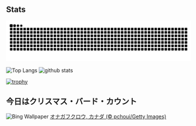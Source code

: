 ## Stats
<picture>
  <source media="(prefers-color-scheme: dark)" srcset="https://raw.githubusercontent.com/ba230t/ba230t/output/github-contribution-grid-snake-dark.svg">
  <source media="(prefers-color-scheme: light)" srcset="https://raw.githubusercontent.com/ba230t/ba230t/output/github-contribution-grid-snake.svg">
  <img alt="github contribution grid snake animation" src="https://raw.githubusercontent.com/ba230t/ba230t/output/github-contribution-grid-snake.svg">
</picture>

<p align="left">
  <img alt="Top Langs" height="150px" src="https://github-readme-stats.vercel.app/api/top-langs/?username=ba230t&layout=compact&theme=transparent" />
  <img alt="github stats" height="150px" src="https://github-readme-stats.vercel.app/api?username=ba230t&theme=transparent" />
</p>

[![trophy](https://github-profile-trophy.vercel.app/?username=ba230t&theme=transparent&column=7)](https://github.com/ryo-ma/github-profile-trophy)


<!-- Bing Wallpaper Start -->
## 今日はクリスマス・バード・カウント
![Bing Wallpaper](https://www.bing.com/th?id=OHR.NorthernHawkOwl_JA-JP7268842450_1920x1080.jpg&rf=LaDigue_1920x1080.jpg&pid=hp)
[オナガフクロウ, カナダ (© pchoui/Getty Images)](https://www.bing.com/search?q=%E3%82%AA%E3%83%8A%E3%82%AC%E3%83%95%E3%82%AF%E3%83%AD%E3%82%A6&form=hpcapt&filters=HpDate%3a%2220241213_1500%22)
<!-- Bing Wallpaper End -->
